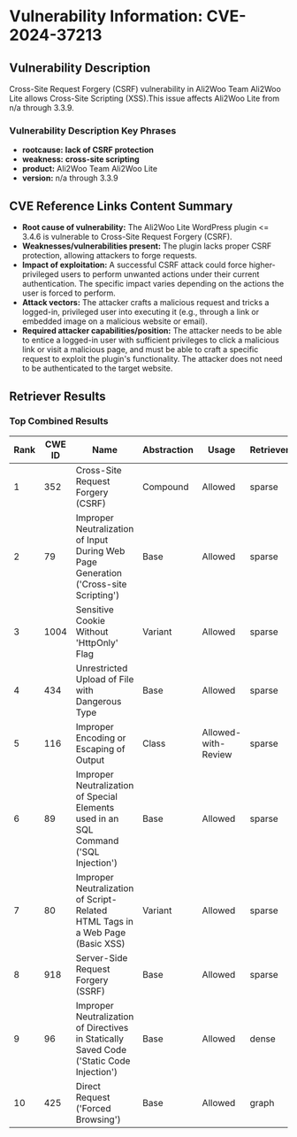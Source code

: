 # Vulnerability Information: CVE-2024-37213

## Vulnerability Description
Cross-Site Request Forgery (CSRF) vulnerability in Ali2Woo Team Ali2Woo Lite allows Cross-Site Scripting (XSS).This issue affects Ali2Woo Lite from n/a through 3.3.9.

### Vulnerability Description Key Phrases
- **rootcause:** **lack of CSRF protection**
- **weakness:** **cross-site scripting**
- **product:** Ali2Woo Team Ali2Woo Lite
- **version:** n/a through 3.3.9

## CVE Reference Links Content Summary
- **Root cause of vulnerability:** The Ali2Woo Lite WordPress plugin <= 3.4.6 is vulnerable to Cross-Site Request Forgery (CSRF).
- **Weaknesses/vulnerabilities present:** The plugin lacks proper CSRF protection, allowing attackers to forge requests.
- **Impact of exploitation:** A successful CSRF attack could force higher-privileged users to perform unwanted actions under their current authentication. The specific impact varies depending on the actions the user is forced to perform.
- **Attack vectors:** The attacker crafts a malicious request and tricks a logged-in, privileged user into executing it (e.g., through a link or embedded image on a malicious website or email).
- **Required attacker capabilities/position:** The attacker needs to be able to entice a logged-in user with sufficient privileges to click a malicious link or visit a malicious page, and must be able to craft a specific request to exploit the plugin's functionality. The attacker does not need to be authenticated to the target website.

## Retriever Results

### Top Combined Results

| Rank | CWE ID | Name | Abstraction | Usage  | Retrievers | Individual Scores |
|------|--------|------|-------------|-------|------------|-------------------|
| 1 | 352 | Cross-Site Request Forgery (CSRF) | Compound | Allowed | sparse | 0.268 |
| 2 | 79 | Improper Neutralization of Input During Web Page Generation ('Cross-site Scripting') | Base | Allowed | sparse | 0.217 |
| 3 | 1004 | Sensitive Cookie Without 'HttpOnly' Flag | Variant | Allowed | sparse | 0.202 |
| 4 | 434 | Unrestricted Upload of File with Dangerous Type | Base | Allowed | sparse | 0.198 |
| 5 | 116 | Improper Encoding or Escaping of Output | Class | Allowed-with-Review | sparse | 0.191 |
| 6 | 89 | Improper Neutralization of Special Elements used in an SQL Command ('SQL Injection') | Base | Allowed | sparse | 0.190 |
| 7 | 80 | Improper Neutralization of Script-Related HTML Tags in a Web Page (Basic XSS) | Variant | Allowed | sparse | 0.185 |
| 8 | 918 | Server-Side Request Forgery (SSRF) | Base | Allowed | sparse | 0.181 |
| 9 | 96 | Improper Neutralization of Directives in Statically Saved Code ('Static Code Injection') | Base | Allowed | dense | 0.567 |
| 10 | 425 | Direct Request ('Forced Browsing') | Base | Allowed | graph | 0.002 |

